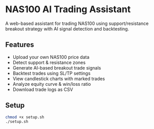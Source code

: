 # NAS100 AI Trading Assistant

A web-based assistant for trading NAS100 using support/resistance breakout strategy with AI signal detection and backtesting.

## Features
- Upload your own NAS100 price data
- Detect support & resistance zones
- Generate AI-based breakout trade signals
- Backtest trades using SL/TP settings
- View candlestick charts with marked trades
- Analyze equity curve & win/loss ratio
- Download trade logs as CSV

## Setup
```bash
chmod +x setup.sh
./setup.sh
```